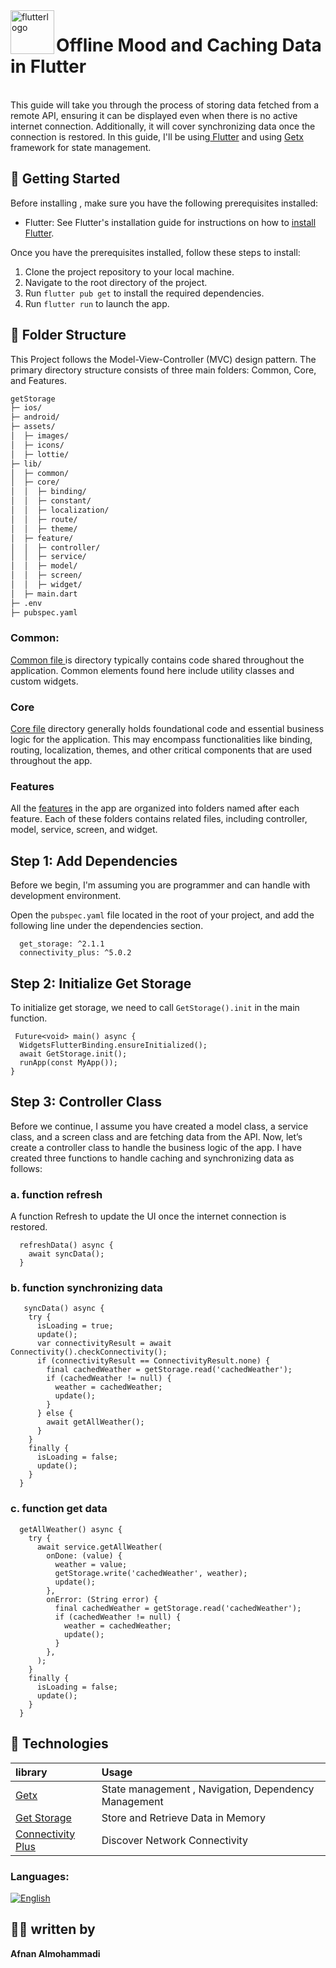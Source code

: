 
<img align="left" width="70" height="full" src="https://github.com/The-Garage-Tech-Team/design_system_flutter/assets/53023171/f9c41919-764e-4727-913b-e7f2f7fccdec" alt="flutterlogo" >


# Offline Mood and Caching Data in Flutter   
<br>
This guide will take you through the process of storing data fetched from a remote API, ensuring it can be displayed even when there is no active internet connection. Additionally, it will cover synchronizing data once the connection is restored. In this guide, I'll be using<a href="https://docs.flutter.dev/get-started/install"> Flutter</a>
and using <a href="https://pub.dev/packages/get">Getx</a> framework for state management.


<br>


## 🚀  Getting Started 

Before installing , make sure you have the following prerequisites installed:

- Flutter: See Flutter's installation guide for instructions on how to <a href="https://docs.flutter.dev/get-started/install">install Flutter</a>.

Once you have the prerequisites installed, follow these steps to install:

1. Clone the project repository to your local machine.
2. Navigate to the root directory of the project.
3. Run `flutter pub get` to install the required dependencies.
4. Run `flutter run` to launch the app.



## 🔎 Folder Structure

This Project follows the Model-View-Controller (MVC) design pattern. The primary directory structure consists of three main folders: Common, Core, and Features.

```bash
getStorage
├─ ios/
├─ android/
├─ assets/
│  ├─ images/
│  ├─ icons/
│  ├─ lottie/
├─ lib/
│  ├─ common/
│  ├─ core/
│  │  ├─ binding/
│  │  ├─ constant/
│  │  ├─ localization/
│  │  ├─ route/
│  │  ├─ theme/
│  ├─ feature/
│  │  ├─ controller/
│  │  ├─ service/
│  │  ├─ model/
│  │  ├─ screen/
│  │  ├─ widget/
│  ├─ main.dart
├─ .env
├─ pubspec.yaml


```
### Common:

 <a href="https://github.com/The-Garage-Tech-Team/mbshir/tree/ba8951b81e92183d62e80e72675f5c24207888df/lib/common"> Common file </a> is directory typically contains code shared throughout the application. Common elements found here include utility classes and custom widgets.


### Core

 <a href="https://github.com/The-Garage-Tech-Team/mbshir/tree/ba8951b81e92183d62e80e72675f5c24207888df/lib/core">Core file</a> directory generally holds foundational code and essential business logic for the application. This may encompass functionalities like binding, routing, localization, themes, and other critical components that are used throughout the app. 


### Features

 All the <a href="https://github.com/The-Garage-Tech-Team/mbshir/tree/main/lib/feature">features</a> in the app are organized into folders named after each feature. Each of these folders contains related files, including controller, model, service, screen, and widget.


## Step 1: Add Dependencies 

Before we begin, I'm assuming you are programmer and can handle with development environment.

Open the ```pubspec.yaml``` file located in the root of your project, and add the following line under the dependencies section.

```
  get_storage: ^2.1.1
  connectivity_plus: ^5.0.2
```



## Step 2: Initialize Get Storage

To initialize get storage, we need to call ```GetStorage().init``` in the main function.

```
 Future<void> main() async {
  WidgetsFlutterBinding.ensureInitialized();
  await GetStorage.init();
  runApp(const MyApp());
}
```

## Step 3: Controller Class

Before we continue, I assume you have created a model class, a service class, and a screen class and are fetching data from the API. Now, let’s create a controller class to handle the business logic of the app. I have created three functions to handle caching and synchronizing data as follows:

### a. function refresh

A function Refresh to update the UI once the internet connection is restored.
```
  refreshData() async {
    await syncData();
  }
```


### b. function synchronizing data

```
   syncData() async {
    try {
      isLoading = true;
      update();
      var connectivityResult = await Connectivity().checkConnectivity();
      if (connectivityResult == ConnectivityResult.none) {
        final cachedWeather = getStorage.read('cachedWeather');
        if (cachedWeather != null) {
          weather = cachedWeather;
          update();
        }
      } else {
        await getAllWeather();
      }
    }
    finally {
      isLoading = false;
      update();
    }
  }
```



### c. function get data 

```
  getAllWeather() async {
    try {
      await service.getAllWeather(
        onDone: (value) {
          weather = value;
          getStorage.write('cachedWeather', weather);
          update();
        },
        onError: (String error) {
          final cachedWeather = getStorage.read('cachedWeather');
          if (cachedWeather != null) {
            weather = cachedWeather;
            update();
          }
        },
      );
    }
    finally {
      isLoading = false;
      update();
    }
  }
```






## 💼 Technologies  

| library  |         Usage 
| :-------- | :------------------------- |
| <a href="https://pub.dev/packages/get">Getx</a> |  State management , Navigation, Dependency Management |
| <a href="https://pub.dev/packages/timer_count_down">Get Storage</a> |Store and Retrieve Data in Memory|
| <a href="https://pub.dev/packages/stop_watch_timer">Connectivity Plus</a> | Discover Network Connectivity |




### Languages:
[![English](https://img.shields.io/badge/Language-English-yellow?style=for-the-badge)](README.md)


## 🦸‍♀️  written by 

**Afnan Almohammadi**
  

